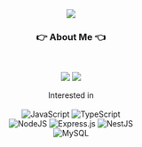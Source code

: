<div align="center">
<img src="https://capsule-render.vercel.app/api?type=wave&color=auto&height=300&section=header&text=Oh%20Gilhwan&fontSize=90" />
<br/> 
 
### 👉 About Me 👈

<br/>

<p>
  <a href="https://5kiran.tistory.com/" target="_blank"><img src="https://img.shields.io/badge/BLOG-282828?style=flat-square&logo=Tistory&logoColor=white"/></a>
  <a href="mailto:dhrlfghks01@gmail.com" target="_blank"><img src="https://img.shields.io/badge/dhrlfghks01@gmail.com-EA4335?style=flat-square&logo=Gmail&logoColor=white"/></a>
</p>


Interested in 
 <br><br>
  ![JavaScript](https://img.shields.io/badge/javascript-%23323330.svg?style=for-the-badge&logo=javascript&logoColor=%23F7DF1E)
  ![TypeScript](https://img.shields.io/badge/typescript-%23007ACC.svg?style=for-the-badge&logo=typescript&logoColor=white)
  <br>
  ![NodeJS](https://img.shields.io/badge/node.js-6DA55F?style=for-the-badge&logo=node.js&logoColor=white)
   ![Express.js](https://img.shields.io/badge/express.js-%23404d59.svg?style=for-the-badge&logo=express&logoColor=%2361DAFB)
 ![NestJS](https://img.shields.io/badge/nestjs-%23E0234E.svg?style=for-the-badge&logo=nestjs&logoColor=white)
 <br>
 ![MySQL](https://img.shields.io/badge/mysql-%2300f.svg?style=for-the-badge&logo=mysql&logoColor=white)




</div>
